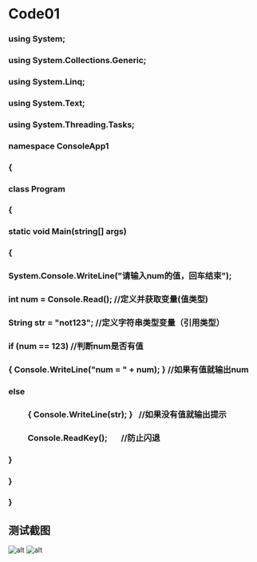 # Code01
### using System;
### using System.Collections.Generic;
### using System.Linq;
### using System.Text;
### using System.Threading.Tasks;

### namespace ConsoleApp1
### {
###    class Program
###    {
###        static void Main(string[] args)
###        {
###            System.Console.WriteLine("请输入num的值，回车结束");
###            int num = Console.Read();             //定义并获取变量(值类型)
###            String str = "not123";                //定义字符串类型变量（引用类型）
###
###            if (num == 123)               //判断num是否有值           
###            { Console.WriteLine("num = " + num); }   //如果有值就输出num
###            else
###            { Console.WriteLine(str); }    //如果没有值就输出提示
###
###            Console.ReadKey();       //防止闪退
###        }
###    }
### }

## 测试截图
![alt](code01\photo1.png)
![alt](code01\photo2.png)

